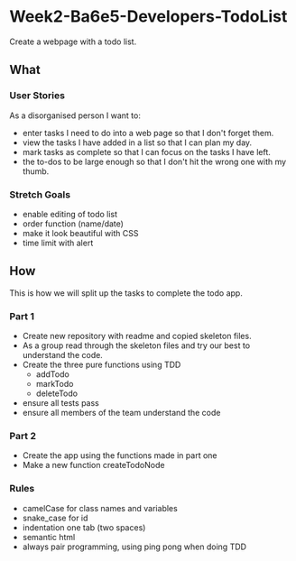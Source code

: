 # **Week2-Ba6e5-Developers-TodoList**

Create a webpage with a todo list.

## **What**

### User Stories
As a disorganised person I want to:

+ enter tasks I need to do into a web page so that I don't forget them.
+ view the tasks I have added in a list so that I can plan my day.
+ mark tasks as complete so that I can focus on the tasks I have left.
+ the to-dos to be large enough so that I don't hit the wrong one with my thumb.

### Stretch Goals
+ enable editing of todo list
+ order function (name/date)
+ make it look beautiful with CSS
+ time limit with alert

## **How**

This is how we will split up the tasks to complete the todo app.

### Part 1

+ Create new repository with readme and copied skeleton files.
+ As a group read through the skeleton files and try our best to understand the code.
+ Create the three pure functions using TDD
  - addTodo
  - markTodo
  - deleteTodo
+ ensure all tests pass
+ ensure all members of the team understand the code

### Part 2

+ Create the app using the functions made in part one
+ Make a new function createTodoNode

### Rules

+ camelCase for class names and variables
+ snake_case for id
+ indentation one tab (two spaces)
+ semantic html
+ always pair programming, using ping pong when doing TDD
